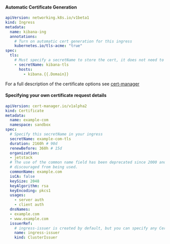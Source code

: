 
#### Automatic Certificate Generation

```yaml
apiVersion: networking.k8s.io/v1beta1
kind: Ingress
metadata:
  name: kibana-ing
  annotations:
    # Turn on automatic cert generation for this ingress
    kubernetes.io/tls-acme: "true"
spec:
  tls:
    # Must specify a secretName to store the cert, it does not need to exist.
    - secretName: kibana-tls
      hosts:
        - kibana.{{.Domain}}

```


For a full description of the certificate options see [cert-manager](https://cert-manager.io/docs/usage/certificate/)

#### Specifying your own certificate request details

```yaml
apiVersion: cert-manager.io/v1alpha2
kind: Certificate
metadata:
  name: example-com
  namespace: sandbox
spec:
  # Specify this secretName in your ingress
  secretName: example-com-tls
  duration: 2160h # 90d
  renewBefore: 360h # 15d
  organization:
  - jetstack
  # The use of the common name field has been deprecated since 2000 and is
  # discouraged from being used.
  commonName: example.com
  isCA: false
  keySize: 2048
  keyAlgorithm: rsa
  keyEncoding: pkcs1
  usages:
    - server auth
    - client auth
  dnsNames:
  - example.com
  - www.example.com
  issuerRef:
    # ingress-issuer is created by default, but you can specify any CertManager issuer available on the cluster
    name: ingress-issuer
    kind: ClusterIssuer
```
